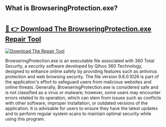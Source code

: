 ## What is BrowseringProtection.exe? 

# <h2><a href="https://exedetect.com/download.php?BrowseringProtection.exe">🔗 👉 Download The BrowseringProtection.exe Repair Tool</a></h2>

[![Download The Repair Tool](https://exedetect.com/download-button.jpg)](https://exedetect.com/download.php?BrowseringProtection.exe)

BrowseringProtection.exe is an executable file associated with 360 Total Security, a security software developed by Qihoo 360 Technology, designed to enhance online safety by providing features such as antivirus protection and web browsing security. The file version 9.6.0.1026 is part of the application's effort to safeguard users from malicious websites and online threats. Generally, BrowseringProtection.exe is considered safe and is not classified as a virus or malware; however, some users may encounter errors related to its operation, which can stem from issues such as conflicts with other software, improper installation, or outdated versions of the application. It is advisable for users to ensure they have the latest updates and to perform regular system scans to maintain optimal security while using this program.